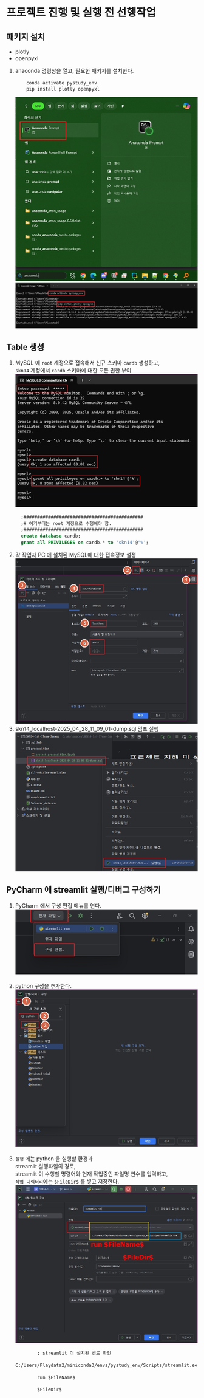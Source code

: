 # 프로젝트 진행 및 실행 전 선행작업

## 패키지 설치
- plotly
- openpyxl

1. anaconda 명령창을 열고, 필요한 패키지를 설치한다.
    ```commandline
        conda activate pystudy_env
        pip install plotly openpyxl
    ```
    ![anaconda prompt 열기](images/pip_install_01.jpg)
    ![anaconda prompt 열기](images/pip_install_02.jpg)


## Table 생성
1. MySQL 에 `root` 계정으로 접속해서 신규 스키마 `cardb` 생성하고,<br/>
    `skn14` 계정에서 `cardb` 스키마에 대한 모든 권한 부여<br/>
    ![신규 스키마 생성](images/new_schema.jpg)<br/>
    ```sql
      ;############################################
      ;# 여기부터는 root 계정으로 수행해야 함.
      ;############################################
      create database cardb;
      grant all PRIVILEGES on cardb.* to 'skn14'@'%';
    ```
2. 각 작업자 PC 에 설치된 MySQL에 대한 접속정보 설정
    ![DB 연결](images/dump_guide00.jpg)
3. skn14_localhost-2025_04_28_11_09_01-dump.sql 덤프 실행
    ![DB 덤프 받기](images/dump_guide01.jpg)


## PyCharm 에 streamlit 실행/디버그 구성하기
1. PyCharm 에서 구성 편집 메뉴를 연다.<br/>
    ![구성 편집 메뉴 열기](images/pycharm_streamlit_01.jpg)<br/><br/>
2. python 구성을 추가한다.<br/>
    ![python 구성 추가](images/pycharm_streamlit_02.jpg)<br/><br/>
3. `실행` 에는 python 을 실행할 환경과<br/>
    streamlit 실행파일의 경로,<br/>
    streamlit 이 수행할 명령어와 현재 작업중인 파일명 변수를 입력하고,<br/>
    `작업 디렉터리`에는 `$FileDir$` 를 넣고 저장한다.<br/>
    ![구성정보 입력](images/pycharm_streamlit_03.jpg)<br/>
    ```commandline
		    ; streamlit 이 설치된 경로 확인
		    C:/Users/Playdata2/miniconda3/envs/pystudy_env/Scripts/streamlit.exe

		    run $FileName$

		    $FileDir$
    ```